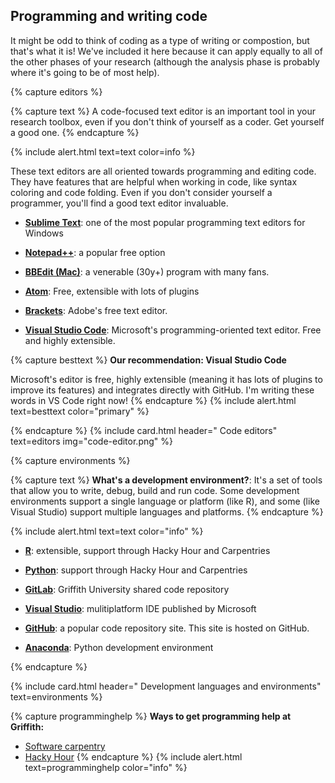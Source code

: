 ## Programming and writing code

It might be odd to think of coding as a type of writing or compostion, but that's what it is! We've included it here because it can apply equally to all of the other phases of your research (although the analysis phase is probably where it's going to be of most help).

{% capture editors %}

{% capture text %}
A code-focused text editor is an important tool in your research toolbox, even if you don't think of yourself as a coder. Get yourself a good one.
{% endcapture %}
    
{% include alert.html text=text color=info %}

These text editors are all oriented towards programming and editing code. They have features that are helpful when working in code, like syntax coloring and code folding. Even if you don't consider yourself a programmer, you'll find a good text editor invaluable.

- **[Sublime Text](https://www.sublimetext.com)**: one of the most popular programming text editors for Windows

- **[Notepad++](https://notepad-plus-plus.org/)**: a popular free option

- **[BBEdit (Mac)](https://www.barebones.com/products/bbedit/)**: a venerable (30y+) program with many fans.

- **[Atom](https://atom.io)**: Free, extensible with lots of plugins

- **[Brackets](http://brackets.io)**: Adobe's free text editor.

- **[Visual Studio Code](code.visualstudio.com)**: Microsoft's programming-oriented text editor. Free and highly extensible.

{% capture besttext %}
**Our recommendation: Visual Studio Code**

Microsoft's editor is free, highly extensible (meaning it has lots of plugins to improve its features) and integrates directly with GitHub. I'm writing these words in VS Code right now!
{% endcapture %}
{% include alert.html text=besttext color="primary" %}

{% endcapture %}
{% include card.html header="<i class='fas fa-superscript'></i> Code editors" text=editors img="code-editor.png" %}

{% capture environments %}

{% capture text %}
**What's a development environment?**: It's a set of tools that allow you to write, debug, build and run code. Some development environments support a single language  or platform (like R), and some (like Visual Studio) support multiple languages and platforms.
{% endcapture %}

{% include alert.html text=text color="info" %}

- **[R](https://www.r-project.org)**:  extensible, support through Hacky Hour and Carpentries

- **[Python](https://www.python.org)**: support through Hacky Hour and Carpentries

- **[GitLab](https://gitlab.rcs.griffith.edu.au)**: Griffith University shared code repository

- **[Visual Studio](https://visualstudio.microsoft.com)**: mulitiplatform IDE published by Microsoft

- **[GitHub](https://github.com)**: a popular code repository site. This site is hosted on GitHub.

- **[Anaconda](https://www.anaconda.com/distribution/)**: Python development environment

{% endcapture %}

{% include card.html header="<i class='fas fa-bug'></i> Development languages and environments" text=environments %}

{% capture programminghelp %}
**Ways to get programming help at Griffith:**
- [Software carpentry](https://hackyhourgriffith.wordpress.com/events/soft-carp/)
- [Hacky Hour](https://hackyhourgriffith.wordpress.com)
{% endcapture %}
{% include alert.html text=programminghelp color="info" %}